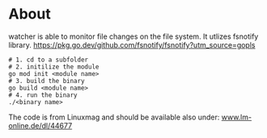 # About

watcher is able to monitor file changes on the file system. It utlizes fsnotify library. 
https://pkg.go.dev/github.com/fsnotify/fsnotify?utm_source=gopls

```
# 1. cd to a subfolder
# 2. initilize the module
go mod init <module name>
# 3. build the binary
go build <module name>
# 4. run the binary
./<binary name>
```

The code is from Linuxmag and should be available also under:
www.lm-online.de/dl/44677
